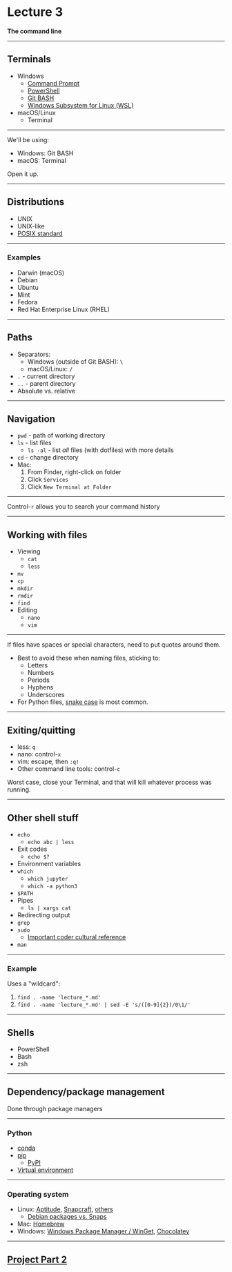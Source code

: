 # Lecture 3

**The command line**

---

## Terminals

- Windows
  - [Command Prompt](https://www.dell.com/support/kbdoc/en-us/000130703/the-command-prompt-what-it-is-and-how-to-use-it-on-a-dell-system)
  - [PowerShell](https://learn.microsoft.com/en-us/powershell/scripting/overview)
  - [Git BASH](https://gitforwindows.org/)
  - [Windows Subsystem for Linux (WSL)](https://learn.microsoft.com/en-us/windows/wsl/about)
- macOS/Linux
  - Terminal

---

We'll be using:

- Windows: Git BASH
- macOS: Terminal

Open it up.

---

## Distributions

- UNIX
- UNIX-like
- [POSIX standard](https://en.wikipedia.org/wiki/POSIX)

---

### Examples

- Darwin (macOS)
- Debian
- Ubuntu
- Mint
- Fedora
- Red Hat Enterprise Linux (RHEL)

---

## Paths

- Separators:
  - Windows (outside of Git BASH): `\`
  - macOS/Linux: `/`
- `.` - current directory
- `..` - parent directory
- Absolute vs. relative

---

## Navigation

- `pwd` - path of working directory
- `ls` - list files
  - `ls -al` - list _all_ files (with dotfiles) with more details
- `cd` - change directory
- Mac:
  1. From Finder, right-click on folder
  1. Click `Services`
  1. Click `New Terminal at Folder`

---

Control-`r` allows you to search your command history

---

## Working with files

- Viewing
  - `cat`
  - `less`
- `mv`
- `cp`
- `mkdir`
- `rmdir`
- `find`
- Editing
  - `nano`
  - `vim`

---

If files have spaces or special characters, need to put quotes around them.

- Best to avoid these when naming files, sticking to:
  - Letters
  - Numbers
  - Periods
  - Hyphens
  - Underscores
- For Python files, [snake case](https://en.wikipedia.org/wiki/Snake_case) is most common.

---

## Exiting/quitting

- less: `q`
- nano: control-`x`
- vim: escape, then `:q!`
- Other command line tools: control-`c`

Worst case, close your Terminal, and that will kill whatever process was running.

---

## Other shell stuff

- `echo`
  - `echo abc | less`
- Exit codes
  - `echo $?`
- Environment variables
- `which`
  - `which jupyter`
  - `which -a python3`
- `$PATH`
- Pipes
  - `ls | xargs cat`
- Redirecting output
- `grep`
- `sudo`
  - [Important coder cultural reference](https://xkcd.com/149/)
- `man`

---

### Example

Uses a "wildcard":

1. `find . -name 'lecture_*.md'`
1. `find . -name 'lecture_*.md' | sed -E 's/([0-9]{2})/0\1/'`

---

## Shells

- PowerShell
- Bash
- zsh

---

## Dependency/package management

Done through package managers

---

### Python

- [conda](https://docs.conda.io/projects/conda/en/stable/user-guide/getting-started.html)
- [pip](https://packaging.python.org/en/latest/tutorials/installing-packages/)
  - [PyPI](https://pypi.org/)
- [Virtual environment](https://docs.python.org/3/library/venv.html)

---

### Operating system

- Linux: [Aptitude](https://documentation.ubuntu.com/server/how-to/software/package-management/), [Snapcraft](https://snapcraft.io/docs), [others](https://www.linode.com/docs/guides/linux-package-management-overview/)
  - [Debian packages vs. Snaps](https://www.reddit.com/r/Ubuntu/comments/a364ii/proscons_of_snap_vs_apt/)
- Mac: [Homebrew](https://brew.sh/)
- Windows: [Windows Package Manager / WinGet](https://learn.microsoft.com/en-us/windows/package-manager/), [Chocolatey](https://chocolatey.org/)

---

## [Project Part 2](../docs/project.md#part-2)
